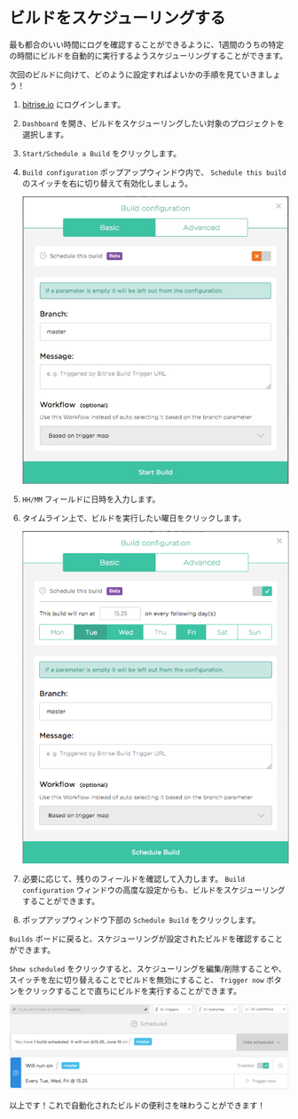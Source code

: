 # ビルドをスケジューリングする

最も都合のいい時間にログを確認することができるように、1週間のうちの特定の時間にビルドを自動的に実行するようスケジューリングすることができます。

次回のビルドに向けて、どのように設定すればよいかの手順を見ていきましょう！

1. [bitrise.io](https://www.bitrise.io) にログインします。

2. `Dashboard` を開き、ビルドをスケジューリングしたい対象のプロジェクトを選択します。

3. `Start/Schedule a Build` をクリックします。

4. `Build configuration` ポップアップウィンドウ内で、 `Schedule this build` のスイッチを右に切り替えて有効化しましょう。

      ![Screenshot](/img/scheduling-builds/disabled-build-scheduling.png)

5. `HH/MM` フィールドに日時を入力します。

6. タイムライン上で、ビルドを実行したい曜日をクリックします。

      ![Screenshot](/img/scheduling-builds/selected-builds.png)

7. 必要に応じて、残りのフィールドを確認して入力します。 `Build configuration` ウィンドウの高度な設定からも、ビルドをスケジューリングすることができます。

8. ポップアップウィンドウ下部の `Schedule Build` をクリックします。

`Builds` ボードに戻ると、スケジューリングが設定されたビルドを確認することができます。

`Show scheduled` をクリックすると、スケジューリングを編集/削除することや、スイッチを左に切り替えることでビルドを無効にすること、 `Trigger now` ボタンをクリックすることで直ちにビルドを実行することができます。

![Screenshot](/img/scheduling-builds/scheduled-build.png)

以上です！これで自動化されたビルドの便利さを味わうことができます！
